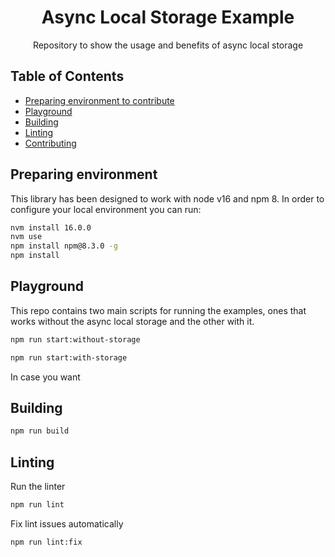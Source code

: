 <h1 align="center">Async Local Storage Example</h3>

<p align="center">
  Repository to show the usage and benefits of async local storage
</p>

## Table of Contents

* [Preparing environment to contribute](#preparing-environment)
* [Playground](#playground)
* [Building](#building)
* [Linting](#linting)
* [Contributing](#contributing)

## Preparing environment

This library has been designed to work with node v16 and npm 8. In order to configure your local environment you can run:

```bash
nvm install 16.0.0
nvm use
npm install npm@8.3.0 -g
npm install
```

## Playground

This repo contains two main scripts for running the examples, ones that works without the async local storage and the other with it.

```bash
npm run start:without-storage
```

```bash
npm run start:with-storage
```

In case you want

## Building

```bash
npm run build
```

## Linting

Run the linter

```bash
npm run lint
```

Fix lint issues automatically

```bash
npm run lint:fix
```
